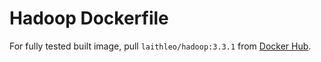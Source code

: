 # Hadoop Dockerfile

For fully tested built image, pull `laithleo/hadoop:3.3.1` from [Docker Hub](https://hub.docker.com/repository/docker/laithleo/hadoop/tags?page=1&ordering=last_updated).
